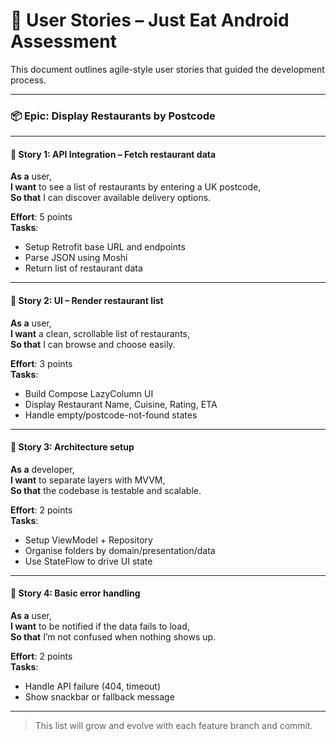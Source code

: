 # 🧩 User Stories – Just Eat Android Assessment

This document outlines agile-style user stories that guided the development process.

---

### 📦 Epic: Display Restaurants by Postcode

---

#### 🧪 Story 1: API Integration – Fetch restaurant data

**As a** user,  
**I want** to see a list of restaurants by entering a UK postcode,  
**So that** I can discover available delivery options.

**Effort**: 5 points  
**Tasks**:

- Setup Retrofit base URL and endpoints
- Parse JSON using Moshi
- Return list of restaurant data

---

#### 🎨 Story 2: UI – Render restaurant list

**As a** user,  
**I want** a clean, scrollable list of restaurants,  
**So that** I can browse and choose easily.

**Effort**: 3 points  
**Tasks**:

- Build Compose LazyColumn UI
- Display Restaurant Name, Cuisine, Rating, ETA
- Handle empty/postcode-not-found states

---

#### 🧱 Story 3: Architecture setup

**As a** developer,  
**I want** to separate layers with MVVM,  
**So that** the codebase is testable and scalable.

**Effort**: 2 points  
**Tasks**:

- Setup ViewModel + Repository
- Organise folders by domain/presentation/data
- Use StateFlow to drive UI state

---

#### 🧪 Story 4: Basic error handling

**As a** user,  
**I want** to be notified if the data fails to load,  
**So that** I’m not confused when nothing shows up.

**Effort**: 2 points  
**Tasks**:

- Handle API failure (404, timeout)
- Show snackbar or fallback message

---

> This list will grow and evolve with each feature branch and commit.
